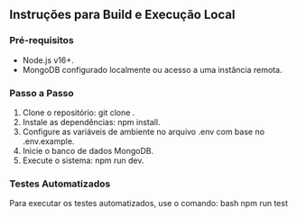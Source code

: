 ## Instruções para Build e Execução Local

### Pré-requisitos
- Node.js v16+.
- MongoDB configurado localmente ou acesso a uma instância remota.

### Passo a Passo
1. Clone o repositório: git clone <URL>.
2. Instale as dependências: npm install.
3. Configure as variáveis de ambiente no arquivo .env com base no .env.example.
4. Inicie o banco de dados MongoDB.
5. Execute o sistema: npm run dev.

### Testes Automatizados
Para executar os testes automatizados, use o comando:
bash
npm run test
